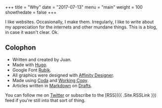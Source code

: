 +++
title = "Why"
date = "2017-07-13"
menu = "main"
weight = 100
showthedate = false
+++

I like websites. Occasionally, I make them. Irregularly, I like to write about my appreciation for the internets and other mundane things. This is a blog, in case it wasn't clear. Ok.

## Colophon
* Written and created by Juan.
* Made with [Hugo](https://gohugo.io).
* Google Font [Rubik](https://fonts.google.com/specimen/Rubik).
* All graphics were designed with [Affinity Designer](https://itunes.apple.com/us/app/affinity-designer/id824171161?mt=12).
* Made using [Coda](https://itunes.apple.com/us/app/coda/id500906297?mt=8&ign-itsct=500906297-500906297&ign-itscg=0177&ign-mpt=uo%3D4) and [Working Copy](https://itunes.apple.com/us/app/working-copy-powerful-git-client/id896694807?mt=8).
* Articles written in [Markdown](https://daringfireball.net/projects/markdown/syntax) on [Drafts](https://itunes.apple.com/app/id905337691?mt=8&ign-mpt=uo%3D4).

You can follow me on [Twitter](https://twitter.com/theverylastjuan) or subscribe to the [RSS]({{ .Site.RSSLink }}) feed if you're still into that sort of thing.